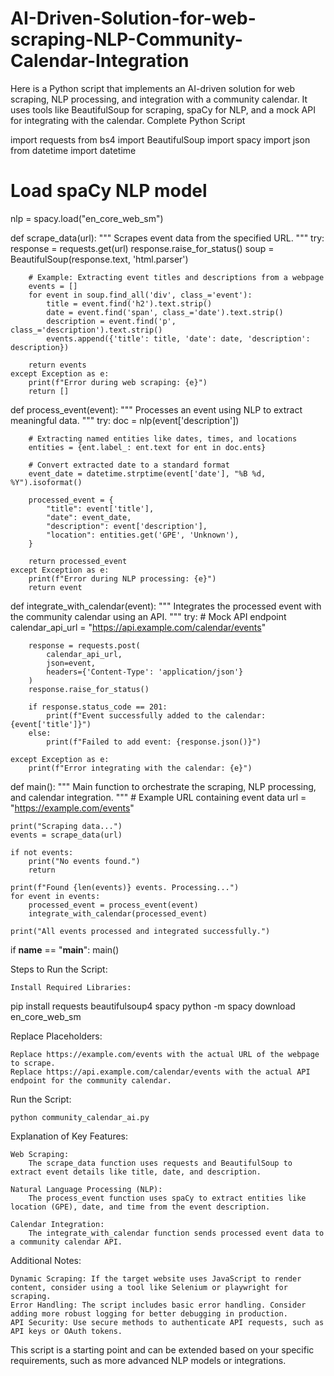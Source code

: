 # AI-Driven-Solution-for-web-scraping-NLP-Community-Calendar-Integration
Here is a Python script that implements an AI-driven solution for web scraping, NLP processing, and integration with a community calendar. It uses tools like BeautifulSoup for scraping, spaCy for NLP, and a mock API for integrating with the calendar.
Complete Python Script

import requests
from bs4 import BeautifulSoup
import spacy
import json
from datetime import datetime

# Load spaCy NLP model
nlp = spacy.load("en_core_web_sm")


def scrape_data(url):
    """
    Scrapes event data from the specified URL.
    """
    try:
        response = requests.get(url)
        response.raise_for_status()
        soup = BeautifulSoup(response.text, 'html.parser')

        # Example: Extracting event titles and descriptions from a webpage
        events = []
        for event in soup.find_all('div', class_='event'):
            title = event.find('h2').text.strip()
            date = event.find('span', class_='date').text.strip()
            description = event.find('p', class_='description').text.strip()
            events.append({'title': title, 'date': date, 'description': description})

        return events
    except Exception as e:
        print(f"Error during web scraping: {e}")
        return []


def process_event(event):
    """
    Processes an event using NLP to extract meaningful data.
    """
    try:
        doc = nlp(event['description'])

        # Extracting named entities like dates, times, and locations
        entities = {ent.label_: ent.text for ent in doc.ents}

        # Convert extracted date to a standard format
        event_date = datetime.strptime(event['date'], "%B %d, %Y").isoformat()

        processed_event = {
            "title": event['title'],
            "date": event_date,
            "description": event['description'],
            "location": entities.get('GPE', 'Unknown'),
        }

        return processed_event
    except Exception as e:
        print(f"Error during NLP processing: {e}")
        return event


def integrate_with_calendar(event):
    """
    Integrates the processed event with the community calendar using an API.
    """
    try:
        # Mock API endpoint
        calendar_api_url = "https://api.example.com/calendar/events"

        response = requests.post(
            calendar_api_url,
            json=event,
            headers={'Content-Type': 'application/json'}
        )
        response.raise_for_status()

        if response.status_code == 201:
            print(f"Event successfully added to the calendar: {event['title']}")
        else:
            print(f"Failed to add event: {response.json()}")

    except Exception as e:
        print(f"Error integrating with the calendar: {e}")


def main():
    """
    Main function to orchestrate the scraping, NLP processing, and calendar integration.
    """
    # Example URL containing event data
    url = "https://example.com/events"

    print("Scraping data...")
    events = scrape_data(url)

    if not events:
        print("No events found.")
        return

    print(f"Found {len(events)} events. Processing...")
    for event in events:
        processed_event = process_event(event)
        integrate_with_calendar(processed_event)

    print("All events processed and integrated successfully.")


if __name__ == "__main__":
    main()

Steps to Run the Script:

    Install Required Libraries:

pip install requests beautifulsoup4 spacy
python -m spacy download en_core_web_sm

Replace Placeholders:

    Replace https://example.com/events with the actual URL of the webpage to scrape.
    Replace https://api.example.com/calendar/events with the actual API endpoint for the community calendar.

Run the Script:

    python community_calendar_ai.py

Explanation of Key Features:

    Web Scraping:
        The scrape_data function uses requests and BeautifulSoup to extract event details like title, date, and description.

    Natural Language Processing (NLP):
        The process_event function uses spaCy to extract entities like location (GPE), date, and time from the event description.

    Calendar Integration:
        The integrate_with_calendar function sends processed event data to a community calendar API.

Additional Notes:

    Dynamic Scraping: If the target website uses JavaScript to render content, consider using a tool like Selenium or playwright for scraping.
    Error Handling: The script includes basic error handling. Consider adding more robust logging for better debugging in production.
    API Security: Use secure methods to authenticate API requests, such as API keys or OAuth tokens.

This script is a starting point and can be extended based on your specific requirements, such as more advanced NLP models or integrations.
